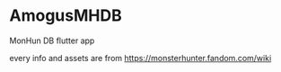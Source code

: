# AmogusMHDB
MonHun DB flutter app 

every info and assets are from https://monsterhunter.fandom.com/wiki
